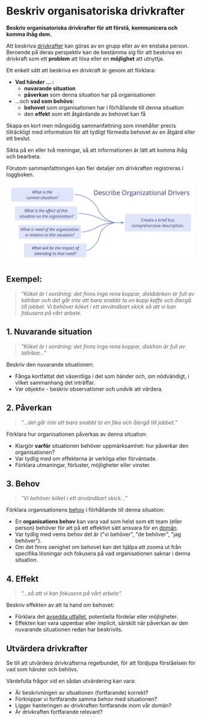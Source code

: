 # Beskriv organisatoriska drivkrafter

<summary>
<strong>Beskriv organisatoriska drivkrafter för att förstå, kommunicera och komma ihåg dem.</strong>
</summary>

Att beskriva [drivkrafter](glossary:organizational-driver) kan göras av en grupp eller av en enstaka person. Beroende på deras perspektiv kan de bestämma sig för att beskriva en drivkraft som ett **problem** att lösa eller en **möjlighet** att utnyttja.

Ett enkelt sätt att beskriva en drivkraft är genom att förklara:

- **Vad händer ... :** 
    - **nuvarande situation**
    - **påverkan** som denna situation har på organisationen
- ...och **vad som behövs:** 
    - **behovet** som organisationen har i förhållande till denna situation
    - den **effekt** som ett åtgärdande av behovet kan få

Skapa en kort men mångsidig sammanfattning som innehåller precis tillräckligt med information för att tydligt förmedla behovet av en åtgärd eller ett beslut.

Sikta på en eller två meningar, så att informationen är lätt att komma ihåg och bearbeta.

Förutom sammanfattningen kan fler detaljer om drivkraften registreras i loggboken.

![Beskriv organisatoriska drivkrafter](img/process/describe-organizational-drivers.png)

## Exempel:

> *"Köket är i oordning: det finns inga rena koppar, diskbänken är full av tallrikar och det går inte att bara snabbt ta en kopp kaffe och återgå till jobbet. Vi behöver köket i ett användbart skick så att vi kan fokusera på vårt arbete.*

## 1. Nuvarande situation

> *"Köket är i oordning: det finns inga rena koppar, diskhon är full av tallrikar..."*

Beskriv den nuvarande situationen:

- Fånga kortfattat det väsentliga i det som händer och, om nödvändigt, i vilket sammanhang det inträffar.
- Var objektiv - beskriv observationer och undvik att värdera.

## 2. Påverkan

> *"...det går inte att bara snabbt ta en fika och återgå till jobbet."*

Förklara hur organisationen påverkas av denna situation:

- Klargör **varför** situationen behöver uppmärksamhet: hur påverkar den organisationen?
- Var tydlig med om effekterna är verkliga eller förväntade.
- Förklara utmaningar, förluster, möjligheter eller vinster.

## 3. Behov

> *"Vi behöver köket i ett användbart skick..."*

Förklara organisationens [behov](glossary:need) i förhållande till denna situation:

- En **organisations behov** kan vara vad som helst som ett team (eller person) behöver för att på ett effektivt sätt ansvara för en [domän](glossary:domain).
- Var tydlig med vems behov det är ("vi behöver", "de behöver", "jag behöver").
- Om det finns oenighet om behovet kan det hjälpa att zooma ut från specifika lösningar och fokusera på vad organisationen saknar i denna situation.

## 4. Effekt

> *"...så att vi kan fokusera på vårt arbete".*

Beskriv effekten av att ta hand om behovet:

- Förklara det [avsedda utfallet](glossary:intended-outcome), potentiella fördelar eller möjligheter.
- Effekten kan vara uppenbar eller implicit, särskilt när påverkan av den nuvarande situationen redan har beskrivits.

## Utvärdera drivkrafter

Se till att utvärdera drivkrafterna regelbundet, för att fördjupa förståelsen för vad som händer och behövs.

Värdefulla frågor vid en sådan utvärdering kan vara:

- Är beskrivningen av situationen (fortfarande) korrekt?
- Förknippar vi fortfarande samma behov med situationen?
- Ligger hanteringen av drivkraften fortfarande inom vår domän?
- Är drivkraften fortfarande relevant?